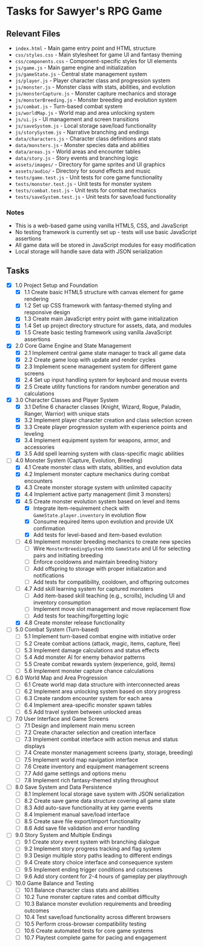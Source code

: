 # Tasks for Sawyer's RPG Game

## Relevant Files

- `index.html` - Main game entry point and HTML structure
- `css/styles.css` - Main stylesheet for game UI and fantasy theming
- `css/components.css` - Component-specific styles for UI elements
- `js/game.js` - Main game engine and initialization
- `js/gameState.js` - Central state management system
- `js/player.js` - Player character class and progression system
- `js/monster.js` - Monster class with stats, abilities, and evolution
- `js/monsterCapture.js` - Monster capture mechanics and storage
- `js/monsterBreeding.js` - Monster breeding and evolution system
- `js/combat.js` - Turn-based combat system
- `js/worldMap.js` - World map and area unlocking system
- `js/ui.js` - UI management and screen transitions
- `js/saveSystem.js` - Local storage save/load functionality
- `js/storySystem.js` - Narrative branching and endings
- `data/characters.js` - Character class definitions and stats
- `data/monsters.js` - Monster species data and abilities
- `data/areas.js` - World areas and encounter tables
- `data/story.js` - Story events and branching logic
- `assets/images/` - Directory for game sprites and UI graphics
- `assets/audio/` - Directory for sound effects and music
- `tests/game.test.js` - Unit tests for core game functionality
- `tests/monster.test.js` - Unit tests for monster system
- `tests/combat.test.js` - Unit tests for combat mechanics
- `tests/saveSystem.test.js` - Unit tests for save/load functionality

### Notes

- This is a web-based game using vanilla HTML5, CSS, and JavaScript
- No testing framework is currently set up - tests will use basic JavaScript assertions
- All game data will be stored in JavaScript modules for easy modification
- Local storage will handle save data with JSON serialization

## Tasks

- [x] 1.0 Project Setup and Foundation
  - [x] 1.1 Create basic HTML5 structure with canvas element for game rendering
  - [x] 1.2 Set up CSS framework with fantasy-themed styling and responsive design
  - [x] 1.3 Create main JavaScript entry point with game initialization
  - [x] 1.4 Set up project directory structure for assets, data, and modules
  - [x] 1.5 Create basic testing framework using vanilla JavaScript assertions

- [x] 2.0 Core Game Engine and State Management
  - [x] 2.1 Implement central game state manager to track all game data
  - [x] 2.2 Create game loop with update and render cycles
  - [x] 2.3 Implement scene management system for different game screens
  - [x] 2.4 Set up input handling system for keyboard and mouse events
  - [x] 2.5 Create utility functions for random number generation and calculations

- [x] 3.0 Character Classes and Player System
  - [x] 3.1 Define 6 character classes (Knight, Wizard, Rogue, Paladin, Ranger, Warrior) with unique stats
  - [x] 3.2 Implement player character creation and class selection screen
  - [x] 3.3 Create player progression system with experience points and leveling
  - [x] 3.4 Implement equipment system for weapons, armor, and accessories
  - [x] 3.5 Add spell learning system with class-specific magic abilities

- [ ] 4.0 Monster System (Capture, Evolution, Breeding)
  - [x] 4.1 Create monster class with stats, abilities, and evolution data
  - [x] 4.2 Implement monster capture mechanics during combat encounters
  - [x] 4.3 Create monster storage system with unlimited capacity
  - [x] 4.4 Implement active party management (limit 3 monsters)
  - [x] 4.5 Create monster evolution system based on level and items
    - [x] Integrate item-requirement check with `GameState.player.inventory` in evolution flow
    - [x] Consume required items upon evolution and provide UX confirmation
    - [x] Add tests for level-based and item-based evolution
  - [ ] 4.6 Implement monster breeding mechanics to create new species
    - [ ] Wire `MonsterBreedingSystem` into `GameState` and UI for selecting pairs and initiating breeding
    - [ ] Enforce cooldowns and maintain breeding history
    - [ ] Add offspring to storage with proper initialization and notifications
    - [ ] Add tests for compatibility, cooldown, and offspring outcomes
  - [ ] 4.7 Add skill learning system for captured monsters
    - [ ] Add item-based skill teaching (e.g., scrolls), including UI and inventory consumption
    - [ ] Implement move slot management and move replacement flow
    - [ ] Add tests for teaching/forgetting logic
  - [x] 4.8 Create monster release functionality

- [ ] 5.0 Combat System (Turn-based)
  - [ ] 5.1 Implement turn-based combat engine with initiative order
  - [ ] 5.2 Create combat actions (attack, magic, items, capture, flee)
  - [ ] 5.3 Implement damage calculations and status effects
  - [ ] 5.4 Add monster AI for enemy behavior patterns
  - [ ] 5.5 Create combat rewards system (experience, gold, items)
  - [ ] 5.6 Implement monster capture chance calculations

- [ ] 6.0 World Map and Area Progression
  - [ ] 6.1 Create world map data structure with interconnected areas
  - [ ] 6.2 Implement area unlocking system based on story progress
  - [ ] 6.3 Create random encounter system for each area
  - [ ] 6.4 Implement area-specific monster spawn tables
  - [ ] 6.5 Add travel system between unlocked areas

- [ ] 7.0 User Interface and Game Screens
  - [ ] 7.1 Design and implement main menu screen
  - [ ] 7.2 Create character selection and creation interface
  - [ ] 7.3 Implement combat interface with action menus and status displays
  - [ ] 7.4 Create monster management screens (party, storage, breeding)
  - [ ] 7.5 Implement world map navigation interface
  - [ ] 7.6 Create inventory and equipment management screens
  - [ ] 7.7 Add game settings and options menu
  - [ ] 7.8 Implement rich fantasy-themed styling throughout

- [ ] 8.0 Save System and Data Persistence
  - [ ] 8.1 Implement local storage save system with JSON serialization
  - [ ] 8.2 Create save game data structure covering all game state
  - [ ] 8.3 Add auto-save functionality at key game events
  - [ ] 8.4 Implement manual save/load interface
  - [ ] 8.5 Create save file export/import functionality
  - [ ] 8.6 Add save file validation and error handling

- [ ] 9.0 Story System and Multiple Endings
  - [ ] 9.1 Create story event system with branching dialogue
  - [ ] 9.2 Implement story progress tracking and flag system
  - [ ] 9.3 Design multiple story paths leading to different endings
  - [ ] 9.4 Create story choice interface and consequence system
  - [ ] 9.5 Implement ending trigger conditions and cutscenes
  - [ ] 9.6 Add story content for 2-4 hours of gameplay per playthrough

- [ ] 10.0 Game Balance and Testing
  - [ ] 10.1 Balance character class stats and abilities
  - [ ] 10.2 Tune monster capture rates and combat difficulty
  - [ ] 10.3 Balance monster evolution requirements and breeding outcomes
  - [ ] 10.4 Test save/load functionality across different browsers
  - [ ] 10.5 Perform cross-browser compatibility testing
  - [ ] 10.6 Create automated tests for core game systems
  - [ ] 10.7 Playtest complete game for pacing and engagement